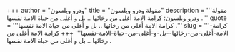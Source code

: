 +++
author = "ودرو ويلسون"
title = "مقولة ودرو ويلسون"
description = '''مقولة ودرو ويلسون: كرامة الامة أغلى من رخائها .. بل و أغلى من حياة الامة نفسها .'''
quote = '''كرامة الامة أغلى من رخائها .. بل و أغلى من حياة الامة نفسها .'''
slug = '''كرامة-الامة-أغلى-من-رخائها--بل-و-أغلى-من-حياة-الامة-نفسها'''
+++
كرامة الامة أغلى من رخائها .. بل و أغلى من حياة الامة نفسها .
